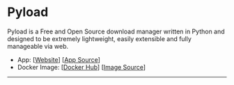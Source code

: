 # Pyload

Pyload is a Free and Open Source download manager written in Python and designed to be extremely lightweight, easily extensible and fully manageable via web.

- App: [[Website](https://pyload.net/)] [[App Source](https://github.com/linuxserver/docker-pyload/issues/3)]
- Docker Image: [[Docker Hub](https://hub.docker.com/)] [[Image Source](https://hub.docker.com/r/linuxserver/pyload)]

---